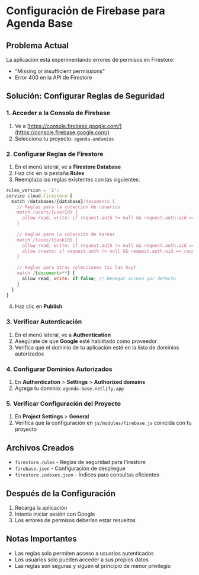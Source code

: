 # Configuración de Firebase para Agenda Base

## Problema Actual
La aplicación está experimentando errores de permisos en Firestore:
- "Missing or insufficient permissions"
- Error 400 en la API de Firestore

## Solución: Configurar Reglas de Seguridad

### 1. Acceder a la Consola de Firebase
1. Ve a [https://console.firebase.google.com/](https://console.firebase.google.com/)
2. Selecciona tu proyecto: `agenda-andamios`

### 2. Configurar Reglas de Firestore
1. En el menú lateral, ve a **Firestore Database**
2. Haz clic en la pestaña **Rules**
3. Reemplaza las reglas existentes con las siguientes:

```javascript
rules_version = '2';
service cloud.firestore {
  match /databases/{database}/documents {
    // Reglas para la colección de usuarios
    match /users/{userId} {
      allow read, write: if request.auth != null && request.auth.uid == userId;
    }
    
    // Reglas para la colección de tareas
    match /tasks/{taskId} {
      allow read, write: if request.auth != null && request.auth.uid == resource.data.ownerId;
      allow create: if request.auth != null && request.auth.uid == request.resource.data.ownerId;
    }
    
    // Reglas para otras colecciones (si las hay)
    match /{document=**} {
      allow read, write: if false; // Denegar acceso por defecto
    }
  }
}
```

4. Haz clic en **Publish**

### 3. Verificar Autenticación
1. En el menú lateral, ve a **Authentication**
2. Asegúrate de que **Google** esté habilitado como proveedor
3. Verifica que el dominio de tu aplicación esté en la lista de dominios autorizados

### 4. Configurar Dominios Autorizados
1. En **Authentication** > **Settings** > **Authorized domains**
2. Agrega tu dominio: `agenda-base.netlify.app`

### 5. Verificar Configuración del Proyecto
1. En **Project Settings** > **General**
2. Verifica que la configuración en `js/modules/firebase.js` coincida con tu proyecto

## Archivos Creados
- `firestore.rules` - Reglas de seguridad para Firestore
- `firebase.json` - Configuración de despliegue
- `firestore.indexes.json` - Índices para consultas eficientes

## Después de la Configuración
1. Recarga la aplicación
2. Intenta iniciar sesión con Google
3. Los errores de permisos deberían estar resueltos

## Notas Importantes
- Las reglas solo permiten acceso a usuarios autenticados
- Los usuarios solo pueden acceder a sus propios datos
- Las reglas son seguras y siguen el principio de menor privilegio
